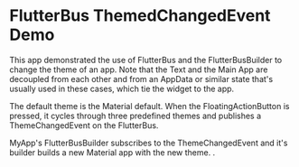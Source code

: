# FlutterBus ThemedChangedEvent Demo

This app demonstrated the use of FlutterBus and the FlutterBusBuilder
to change the theme of an app.  Note that the Text and the Main App 
are decoupled from each other and from an AppData or similar state
that's usually used in these cases, which tie the widget to the 
app.

The default theme is the Material default. When the FloatingActionButton 
is pressed, it cycles through three predefined themes and publishes 
a ThemeChangedEvent on the FlutterBus.

MyApp's FlutterBusBuilder subscribes to the ThemeChangedEvent and 
it's builder builds a new Material app with the new theme.
.
